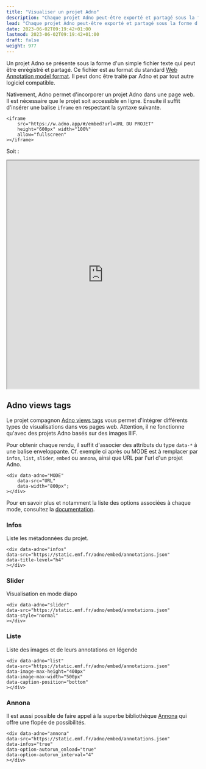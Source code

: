 ```yaml
---
title: "Visualiser un projet Adno"
description: "Chaque projet Adno peut-être exporté et partagé sous la forme d'un simple fichier texte qui peut permettre diveres représentations, y compris sans Adno."
lead: "Chaque projet Adno peut-être exporté et partagé sous la forme d'un simple fichier texte qui peut permettre diveres représentations, y compris sans Adno."
date: 2023-06-02T09:19:42+01:00
lastmod: 2023-06-02T09:19:42+01:00
draft: false 
weight: 977
---
```


<link rel="stylesheet" type="text/css" href="https://ncsu-libraries.github.io/annona/dist/annona.css">

Un projet Adno se présente sous la forme d'un simple fichier texte qui peut être enrégistré et partagé. Ce fichier est au format  du standard [Web Annotation model format](https://www.w3.org/TR/annotation-model/). Il peut donc être traité par Adno et par tout autre logiciel compatible. 

Nativement, Adno permet d'incorporer un projet Adno dans une page web. Il est nécessaire que le projet soit accessible en ligne. Ensuite il suffit d'insérer une balise `iframe` en respectant la syntaxe suivante. 

```
<iframe 
    src="https://w.adno.app/#/embed?url=URL DU PROJET" 
    height="600px" width="100%"
    allow="fullscreen"
></iframe>
```  

Soit : 

<iframe 
    src="https://w.adno.app/#/embed?url=https://static.emf.fr/adno/embed/annotations.json" 
    height="600px" width="100%"
    allow="fullscreen"
></iframe>

## Adno views tags

Le projet compagnon [Adno views tags](https://github.com/adnodev/adno-views-tag) vous permet d'intégrer différents types de visualisations dans vos pages web. Attention, il ne fonctionne qu'avec des projets Adno basés sur des images IIIF.  

Pour obtenir chaque rendu, il suffit d'associer des attributs du type `data-*` à une balise enveloppante. Cf. exemple ci après ou MODE est à remplacer par `infos`, `list`, `slider`, `embed` ou `annona`, ainsi que URL par l'url d'un projet Adno. 

```
<div data-adno="MODE" 
    data-src="URL"
    data-width="800px";
></div>
```

Pour en savoir plus et notamment la liste des options associées à chaque mode, consultez la [documentation](https://github.com/adnodev/adno-views-tag).


### Infos

Liste les métadonnées du projet.

```
<div data-adno="infos"
data-src="https://static.emf.fr/adno/embed/annotations.json"
data-title-level="h4"
></div>
```

<div data-adno="infos"
data-src="https://static.emf.fr/adno/embed/annotations.json"
data-title-level="h4"
></div>

### Slider

Visualisation en mode diapo

```
<div data-adno="slider"
data-src="https://static.emf.fr/adno/embed/annotations.json"
data-style="normal"
></div>
```

<div data-adno="slider"
data-src="https://static.emf.fr/adno/embed/annotations.json"
data-style="normal"
></div>

### Liste

Liste des images et de leurs annotations en légende

```
<div data-adno="list"
data-src="https://static.emf.fr/adno/embed/annotations.json"
data-image-max-height="400px"
data-image-max-width="500px"
data-caption-position="bottom"
></div>
```

<div data-adno="list"
data-src="https://static.emf.fr/adno/embed/annotations.json"
data-image-max-height="400px"
data-image-max-width="500px"
data-caption-position="bottom"
></div>

### Annona

Il est aussi possible de faire appel à la superbe bibliothèque [Annona](https://ncsu-libraries.github.io/annona/) qui offre une flopée de possibilités.  

```
<div data-adno="annona"
data-src="https://static.emf.fr/adno/embed/annotations.json"
data-infos="true"
data-option-autorun_onload="true"
data-option-autorun_interval="4"
></div>
```

<div data-adno="annona"
data-src="https://static.emf.fr/adno/embed/annotations.json"
data-infos="true"
data-option-autorun_onload="true"
data-option-autorun_interval="4"
></div>

<script src="https://code.jquery.com/jquery-3.6.2.min.js"></script>
<script src="https://static.emf.fr/adno/views/adno-display-tags.js"></script>
<script src="https://static.emf.fr/adno/views/jquery.shortslider.min.js" defer></script>
<script src="https://ncsu-libraries.github.io/annona/dist/annona.js" defer></script>


